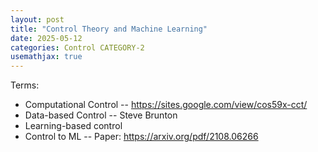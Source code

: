 ```yaml
---
layout: post
title: "Control Theory and Machine Learning"
date: 2025-05-12
categories: Control CATEGORY-2
usemathjax: true
---
```


Terms:
- Computational Control
-- https://sites.google.com/view/cos59x-cct/
- Data-based Control
-- Steve Brunton
- Learning-based control
- Control to ML
-- Paper: https://arxiv.org/pdf/2108.06266

